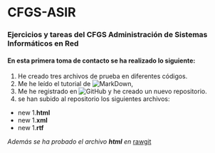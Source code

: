 # CFGS-ASIR
### Ejercicios y tareas del CFGS Administración de Sistemas Informáticos en Red

#### En esta primera toma de contacto se ha realizado lo siguiente:
1. He creado tres archivos de prueba en diferentes códigos. 
2. Me he leído el tutorial de ![MarkDown](https://upload.wikimedia.org/wikipedia/commons/4/48/Markdown-mark.svg),
3. Me he registrado en ![GitHub](https://upload.wikimedia.org/wikipedia/commons/thumb/9/91/Octicons-mark-github.svg/240px-Octicons-mark-github.svg.png) y he creado un nuevo repositorio.
4. se han subido al repositorio los siguientes archivos:
  * new 1.**html**
  * new 1.**xml**
  * new 1.**rtf**

_Además se ha probado el archivo **html** en_ [rawgit](https://rawgit.com/mbendi1/MBenitoDiaz/master/new%201.html)
